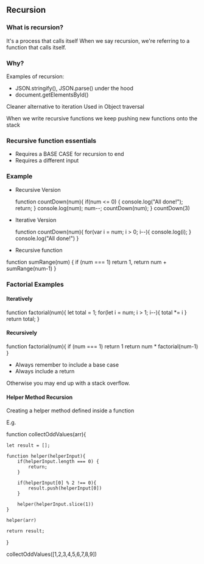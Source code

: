 ## Recursion

### What is recursion?

It's a process that calls itself
When we say recursion, we're referring to a function that calls itself.

### Why?

Examples of recursion:

- JSON.stringify(), JSON.parse() under the hood
- document.getElementsById()

Cleaner alternative to iteration
Used in Object traversal

When we write recursive functions we keep pushing new functions onto the stack

### Recursive function essentials

- Requires a BASE CASE for recursion to end
- Requires a different input

### Example

- Recursive Version

  function countDown(num){
  if(num <= 0) {
  console.log("All done!");
  return;
  }
  console.log(num);
  num--;
  countDown(num);
  }
  countDown(3)

- Iterative Version

  function countDown(num){
  for(var i = num; i > 0; i--){
  console.log(i);
  }
  console.log("All done!")
  }

- Recursive function

function sumRange(num) {
if (num === 1) return 1,
return num + sumRange(num-1)
}

### Factorial Examples

#### Iteratively

function factorial(num){
let total = 1;
for(let i = num; i > 1; i--){
total \*= i
}
return total;
}

#### Recursively

function factorial(num){
if (num === 1) return 1
return num \* factorial(num-1)
}

- Always remember to include a base case
- Always include a return

Otherwise you may end up with a stack overflow.

#### Helper Method Recursion

Creating a helper method defined inside a function

E.g.

function collectOddValues(arr){

    let result = [];

    function helper(helperInput){
        if(helperInput.length === 0) {
            return;
        }

        if(helperInput[0] % 2 !== 0){
            result.push(helperInput[0])
        }

        helper(helperInput.slice(1))
    }

    helper(arr)

    return result;

}

collectOddValues([1,2,3,4,5,6,7,8,9])
